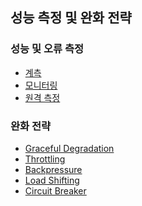 ## 성능 측정 및 완화 전략
### 성능 및 오류 측정
- [계측]()
- [모니터링]()
- [원격 측정]()
### 완화 전략
- [Graceful Degradation]()
- [Throttling]()
- [Backpressure]()
- [Load Shifting]()
- [Circuit Breaker]()